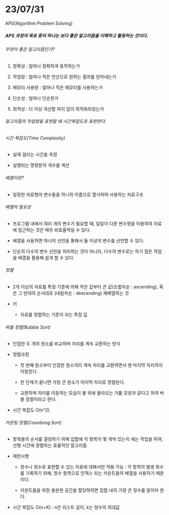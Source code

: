 # 23/07/31

APS(Algorithm Problem Solving)



##### APS 과정의 목표 중의 하나는 보다 좋은 알고리즘을 이해하고 활용하는 것이다.



###### 무엇이 좋은 알고리즘인가?

1. 정확성 :  얼마나 정확하게 동작하는가

2. 작업량 : 얼마나 적은 연산으로 원하는 결과를 얻어내는가

3. 메모리 사용량 : 얼마나 적은 메모리를 사용하는가

4. 단순성 : 얼마나 단순한가

5. 최적성 : 더 이상 개선할 여지 없이 최적화되었는가



###### 알고리즘의 작업량을 표현할 때 시간복잡도로 표현한다.

###### 시간 복잡도(Time Complexity)

- 실제 걸리는 시간을 측정

- 실행되는 명령문의 개수를 계산



###### 배열이란?

- 일정한 자료형의 변수들을 하나의 이름으로 열거하여 사용하는 자료구조



###### 배열의 필요성

- 프로그램 내에서 여러 개의 변수가 필요할 때, 일일이 다른 변수명을 이용하여 자료에 접근하는 것은 매우 비효율적일 수 있다.

- 배열을 사용하면 하나의 선언을 통해서 둘 이상의 변수를 선언할 수 있다.

- 단순히 다수의 변수 선언을 의미하는 것이 아니라, 다수의 변수로는 하기 힘든 작업을 배열을 활용해 쉽게 할 수 있다.



###### 정렬

- 2개 이상의 자료를 특정 기준에 의해 작은 값부터 큰 값(오름차순 :  ascending), 혹은 그 반대의 순서대로 (내림차순 : descending)  재배열하는 것

- 키
  
  - 자료를 정렬하는 기준이 되는 특정 값



###### 버블 정렬(Bubble Sort)

- 인접한 두 개의 원소를 비교하며 자리를 계속 교환하는 방식

- 정렬과정
  
  - 첫 번째 원소부터 인접한 원소끼리 계속 자리를 교환하면서 맨 마지막 자리까지 이동한다.
  
  - 한 단계가 끝나면 가장 큰 원소가 마지막 자리로 정렬된다.
  
  - 교환하며 자리를 이동하는 모습이 물 위에 올라오는 거품 모양과 같다고 하여 버블 정렬이라고 한다.

- 시간 복잡도 O(n^2)



###### 카운팅 정렬(Countiong Sort)

- 항목들의 순서를 결정하기 위해 집합에 각 항목이 몇 개씩 있는지 세는 작업을 하여, 선형 시간에 정렬하는 효율적인 알고리즘

- 제한사항
  
  - 정수나 정수로 표현할 수 있는 자료에 대해서만 적용 가능 : 각 항목의 발생 회수를 기록하기 위해, 정수 항목으로 인덱스 되는 카운트들의 배열을 사용하기 때문이다.
  
  - 카운트들을 위한 충분한 공간을 할당하려면 집합 내의 가장 큰 정수를 알아야 한다.

- 시간 복잡도 O(n+K) : n은 리스트 길이, k는 정수의 최대값




